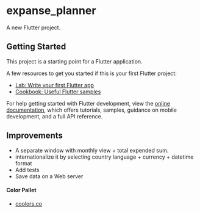 # expanse_planner

A new Flutter project.

## Getting Started

This project is a starting point for a Flutter application.

A few resources to get you started if this is your first Flutter project:

- [Lab: Write your first Flutter app](https://docs.flutter.dev/get-started/codelab)
- [Cookbook: Useful Flutter samples](https://docs.flutter.dev/cookbook)

For help getting started with Flutter development, view the
[online documentation](https://docs.flutter.dev/), which offers tutorials,
samples, guidance on mobile development, and a full API reference.

## Improvements

- A separate window with monthly view + total expended sum.
- internationalize it by selecting country language + currency + datetime format
- Add tests
- Save data on a Web server

#### Color Pallet

- [coolors.co](https://coolors.co/1c110a-e4d6a7-e9b44c-9b2915-50a2a7)
